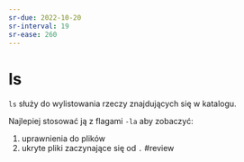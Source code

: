 ```yaml
---
sr-due: 2022-10-20
sr-interval: 19
sr-ease: 260
---
```


# ls
`ls` służy do wylistowania rzeczy znajdujących się w katalogu.

Najlepiej stosować ją z flagami `-la` aby zobaczyć:
1. uprawnienia do plików
2. ukryte pliki zaczynające się od `.`
#review